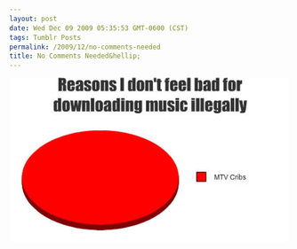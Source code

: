 ```yaml
---
layout: post
date: Wed Dec 09 2009 05:35:53 GMT-0600 (CST)
tags: Tumblr Posts
permalink: /2009/12/no-comments-needed
title: No Comments Needed&hellip;
---
```


![](/public/assets/tumblr/tumblr_kuduvtVRQR1qa4klho1_1280.jpg)
